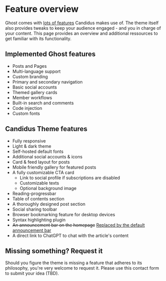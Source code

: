# Feature overview

Ghost comes with [lots of features](https://ghost.org/feature-index/) Candidus makes use of. The theme itself also provides tweaks to keep your audience engaged - and you in charge of your content. This page provides an overview and additional ressources to get familiar with its functionality.

## Implemented Ghost features

- Posts and Pages
- Multi-language support
- Custom branding
- Primary and secondary navigation
- Basic social accounts
- Themed gallery cards
- Member workflows
- Built-in search and comments
- Code injection
- Custom fonts

## Candidus Theme features

- Fully responsive
- Light & dark theme
- Self-hosted default fonts
- Additional social accounts & icons
- Card & feed layout for posts
- Mobile friendly gallery for featured posts
- A fully customizable CTA card
  - Link to social profile if subscriptions are disabled
  - Customizable texts
  - Optional background image
- Reading-progressbar
- Table of contents section
- A thoroughly designed post section
- Social sharing toolbar
- Browser bookmarking feature for desktop devices
- Syntax highlighting plugin
- ~~An announcement bar on the homepage~~ [Replaced by the default announcement bar](https://ghost.org/help/announcement-bar/)
- A direct link to ChatGPT to chat with the article's content

## Missing something? Request it

Should you figure the theme is missing a feature that adheres to its philosophy, you're very welcome to request it. Please use this contact form to submit your idea (TBD).